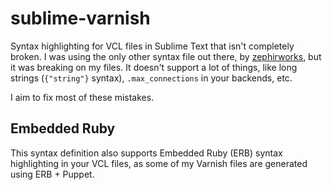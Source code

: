sublime-varnish
===============

Syntax highlighting for VCL files in Sublime Text that isn't completely broken. I was using the only other syntax file out there, by [zephirworks](https://github.com/zephirworks/Varnish.tmbundle), but it was breaking on my files. It doesn't support a lot of things, like long strings (`{"string"}` syntax), `.max_connections` in your backends, etc.

I aim to fix most of these mistakes.

Embedded Ruby
-------------

This syntax definition also supports Embedded Ruby (ERB) syntax highlighting in your VCL files, as some of my Varnish files are generated using ERB + Puppet.
